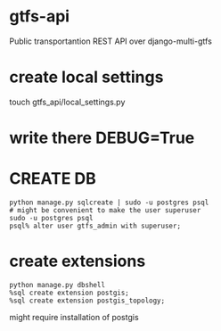 # gtfs-api
Public transportantion REST API over django-multi-gtfs

# create local settings
touch gtfs_api/local_settings.py
# write there DEBUG=True

# CREATE DB

```
python manage.py sqlcreate | sudo -u postgres psql
# might be convenient to make the user superuser
sudo -u postgres psql
psql% alter user gtfs_admin with superuser;
```

# create extensions
```
python manage.py dbshell
%sql create extension postgis;
%sql create extension postgis_topology;
```
might require installation of postgis



